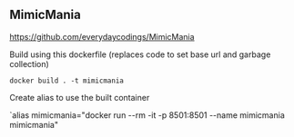 MimicMania
---
https://github.com/everydaycodings/MimicMania

Build using this dockerfile (replaces code to set base url and garbage collection)

`docker build . -t mimicmania`

Create alias to use the built container

`alias mimicmania="docker run --rm -it -p 8501:8501 --name mimicmania mimicmania"
